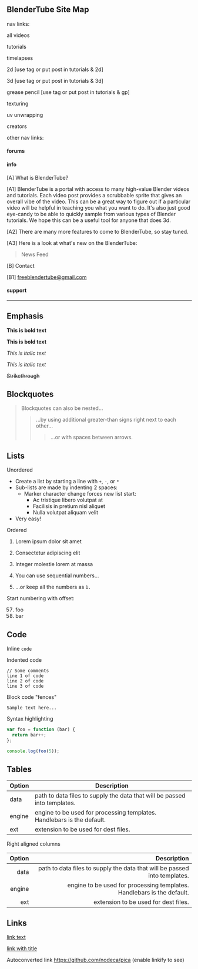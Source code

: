 ## BlenderTube Site Map

nav links:

all videos

tutorials

timelapses

2d [use tag or put post in tutorials & 2d]

3d [use tag or put post in tutorials & 3d]

grease pencil [use tag or put post in tutorials & gp]

texturing

uv unwrapping

creators

other nav links:

#### forums

#### info

[A] What is BlenderTube?

[A1] BlenderTube is a portal with access to many high-value Blender videos and tutorials. Each video post provides a scrubbable sprite that gives an overall vibe of the video. This can be a great way to figure out if a particular video will be helpful in teaching you what you want to do. It's also just good eye-candy to be able to quickly sample from various types of Blender tutorials. We hope this can be a useful tool for anyone that does 3d.

[A2] There are many more features to come to BlenderTube, so stay tuned.

[A3] Here is a look at what's new on the BlenderTube:

> News Feed

[B] Contact

[B1] freeblendertube@gmail.com

#### support

---

## Emphasis

**This is bold text**

__This is bold text__

*This is italic text*

_This is italic text_

~~Strikethrough~~


## Blockquotes


> Blockquotes can also be nested...
>> ...by using additional greater-than signs right next to each other...
> > > ...or with spaces between arrows.


## Lists

Unordered

+ Create a list by starting a line with `+`, `-`, or `*`
+ Sub-lists are made by indenting 2 spaces:
  - Marker character change forces new list start:
    * Ac tristique libero volutpat at
    + Facilisis in pretium nisl aliquet
    - Nulla volutpat aliquam velit
+ Very easy!

Ordered

1. Lorem ipsum dolor sit amet
2. Consectetur adipiscing elit
3. Integer molestie lorem at massa


1. You can use sequential numbers...
1. ...or keep all the numbers as `1.`

Start numbering with offset:

57. foo
1. bar


## Code

Inline `code`

Indented code

    // Some comments
    line 1 of code
    line 2 of code
    line 3 of code


Block code "fences"

```
Sample text here...
```

Syntax highlighting

``` js
var foo = function (bar) {
  return bar++;
};

console.log(foo(5));
```

## Tables

| Option | Description |
| ------ | ----------- |
| data   | path to data files to supply the data that will be passed into templates. |
| engine | engine to be used for processing templates. Handlebars is the default. |
| ext    | extension to be used for dest files. |

Right aligned columns

| Option | Description |
| ------:| -----------:|
| data   | path to data files to supply the data that will be passed into templates. |
| engine | engine to be used for processing templates. Handlebars is the default. |
| ext    | extension to be used for dest files. |


## Links

[link text](http://dev.nodeca.com)

[link with title](http://nodeca.github.io/pica/demo/ "title text!")

Autoconverted link https://github.com/nodeca/pica (enable linkify to see)